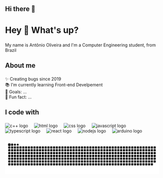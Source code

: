 ## Hi there 👋

<!--
**AntonioOliveiraa/AntonioOliveiraa** is a ✨ _special_ ✨ repository because its `README.md` (this file) appears on your GitHub profile.

Here are some ideas to get you started:

- 🔭 I’m currently working on ...
- 🌱 I’m currently learning ...
- 👯 I’m looking to collaborate on ...
- 🤔 I’m looking for help with ...
- 💬 Ask me about ...
- 📫 How to reach me: ...
- 😄 Pronouns: ...
- ⚡ Fun fact: ...
-->

<h1 align="left">Hey 👋 What's up?</h1>

###

<p align="left">My name is Antônio Oliveira and I'm a Computer Engineering student, from Brazil</p>

###

<h2 align="left">About me</h2>

###

<p align="left">✨ Creating bugs since 2019<br>📚 I'm currently learning Front-end Develpement<br>🎯 Goals: ...<br>🎲 Fun fact: ...</p>

###

<h2 align="left">I code with</h2>

###

<div align="left">
  <img src="https://img.icons8.com/?size=100&id=40669&format=png&color=000000" height="50" alt="c++ logo"  />
  <img width="12" />
  <img src="https://img.icons8.com/?size=100&id=20909&format=png&color=000000" height="50" alt="html logo"  />
  <img width="12" />
  <img src="https://img.icons8.com/?size=100&id=21278&format=png&color=000000" height="50" alt="css logo"  />
  <img width="12" />
  <img src="https://img.icons8.com/?size=100&id=108784&format=png&color=000000" height="50" alt="javascript logo"  />
  <img width="12" />
  <img src="https://img.icons8.com/?size=100&id=uJM6fQYqDaZK&format=png&color=000000" height="50" alt="typescript logo"  />
  <img width="12" />
  <img src="https://img.icons8.com/?size=100&id=123603&format=png&color=000000" height="45" alt="react logo"  />
  <img width="12" />
  <img src="https://cdn.jsdelivr.net/gh/devicons/devicon/icons/nodejs/nodejs-original.svg" height="45" alt="nodejs logo"  />
  <img width="12" />
  <img src="https://img.icons8.com/?size=100&id=13444&format=png&color=000000" height="50" alt="arduino logo"  />
</div>

###

<img src="https://raw.githubusercontent.com/AntonioOliveiraa/AntonioOliveiraa/output/snake.svg" alt="Snake animation" />

###
